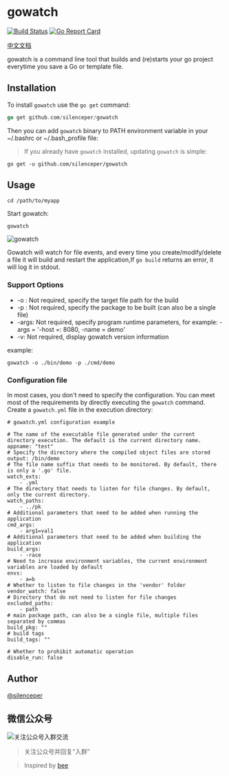 # gowatch
[![Build Status](https://travis-ci.org/silenceper/gowatch.svg?branch=master)](https://travis-ci.org/silenceper/gowatch)
[![Go Report Card](https://goreportcard.com/badge/github.com/silenceper/gowatch)](https://goreportcard.com/report/github.com/silenceper/gowatch)

[中文文档](./README_ZH_CN.md)

gowatch is a command line tool that builds and (re)starts your go project everytime you save a Go or template file.


## Installation
To install `gowatch` use the `go get` command:

```go
go get github.com/silenceper/gowatch
```

Then you can add `gowatch` binary to PATH environment variable in your ~/.bashrc or ~/.bash_profile file:

>If you already have `gowatch` installed, updating `gowatch` is simple:

```
go get -u github.com/silenceper/gowatch
```
## Usage
```
cd /path/to/myapp
```
Start gowatch:

```
gowatch
```

![gowatch](./screenshot/gowatch.png)

Gowatch will watch for file events, and every time you create/modify/delete a file it will build and restart the application,If `go build` returns an error, it will log it in stdout.

### Support Options

- -o : Not required, specify the target file path for the build
- -p : Not required, specify the package to be built (can also be a single file)
- -args: Not required, specify program runtime parameters, for example: -args = '-host =: 8080, -name = demo'
- -v: Not required, display gowatch version information

example:

`gowatch -o ./bin/demo -p ./cmd/demo`

### Configuration file

In most cases, you don't need to specify the configuration. You can meet most of the requirements by directly executing the `gowatch` command.
Create a `gowatch.yml` file in the execution directory:

```
# gowatch.yml configuration example

# The name of the executable file generated under the current directory execution. The default is the current directory name.
appname: "test"
# Specify the directory where the compiled object files are stored
output: /bin/demo
# The file name suffix that needs to be monitored. By default, there is only a '.go' file.
watch_exts:
    - .yml
# The directory that needs to listen for file changes. By default, only the current directory.
watch_paths:
    - ../pk
# Additional parameters that need to be added when running the application
cmd_args:
    - arg1=val1
# Additional parameters that need to be added when building the application
build_args:
    - -race
# Need to increase environment variables, the current environment variables are loaded by default
envs:
    - a=b
# Whether to listen to file changes in the 'vendor' folder
vendor_watch: false
# Directory that do not need to listen for file changes
excluded_paths:
    - path
# main package path, can also be a single file, multiple files separated by commas
build_pkg: ""
# build tags
build_tags: ""

# Whether to prohibit automatic operation
disable_run: false

```

## Author
[@silenceper](http://silenceper.com)

## 微信公众号
![关注公众号入群交流](https://silenceper.oss-cn-beijing.aliyuncs.com/qrcode/qr_code_study_program_258.jpg)
>关注公众号并回复“入群”


>Inspired by [bee](https://github.com/beego/bee)
